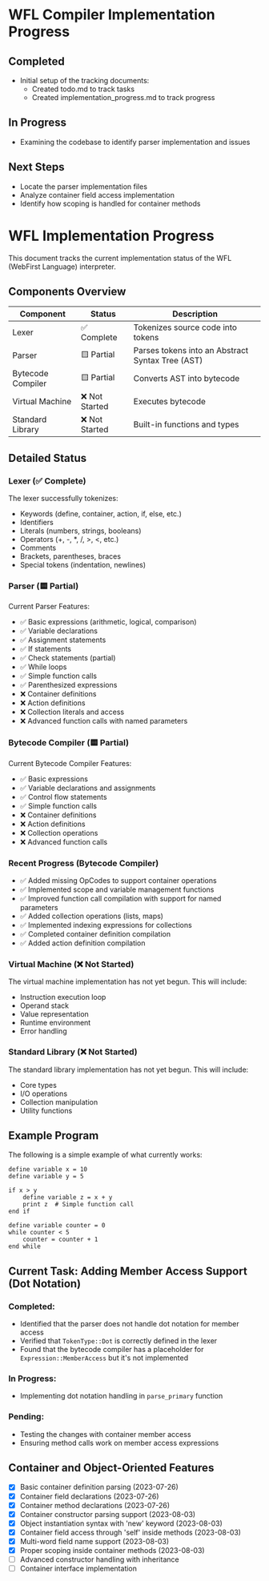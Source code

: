 # WFL Compiler Implementation Progress

## Completed
- Initial setup of the tracking documents:
  - Created todo.md to track tasks
  - Created implementation_progress.md to track progress

## In Progress
- Examining the codebase to identify parser implementation and issues

## Next Steps
- Locate the parser implementation files
- Analyze container field access implementation
- Identify how scoping is handled for container methods

# WFL Implementation Progress

This document tracks the current implementation status of the WFL (WebFirst Language) interpreter.

## Components Overview

| Component | Status | Description |
|-----------|--------|-------------|
| Lexer | ✅ Complete | Tokenizes source code into tokens |
| Parser | 🟨 Partial | Parses tokens into an Abstract Syntax Tree (AST) |
| Bytecode Compiler | 🟨 Partial | Converts AST into bytecode |
| Virtual Machine | ❌ Not Started | Executes bytecode |
| Standard Library | ❌ Not Started | Built-in functions and types |

## Detailed Status

### Lexer (✅ Complete)
The lexer successfully tokenizes:
- Keywords (define, container, action, if, else, etc.)
- Identifiers
- Literals (numbers, strings, booleans)
- Operators (+, -, *, /, >, <, etc.)
- Comments
- Brackets, parentheses, braces
- Special tokens (indentation, newlines)

### Parser (🟨 Partial)
Current Parser Features:
- ✅ Basic expressions (arithmetic, logical, comparison)
- ✅ Variable declarations
- ✅ Assignment statements
- ✅ If statements
- ✅ Check statements (partial)
- ✅ While loops
- ✅ Simple function calls
- ✅ Parenthesized expressions
- ❌ Container definitions
- ❌ Action definitions
- ❌ Collection literals and access
- ❌ Advanced function calls with named parameters

### Bytecode Compiler (🟨 Partial)
Current Bytecode Compiler Features:
- ✅ Basic expressions
- ✅ Variable declarations and assignments
- ✅ Control flow statements
- ✅ Simple function calls
- ❌ Container definitions
- ❌ Action definitions
- ❌ Collection operations
- ❌ Advanced function calls

### Recent Progress (Bytecode Compiler)
- ✅ Added missing OpCodes to support container operations
- ✅ Implemented scope and variable management functions
- ✅ Improved function call compilation with support for named parameters
- ✅ Added collection operations (lists, maps)
- ✅ Implemented indexing expressions for collections
- ✅ Completed container definition compilation
- ✅ Added action definition compilation

### Virtual Machine (❌ Not Started)
The virtual machine implementation has not yet begun. This will include:
- Instruction execution loop
- Operand stack
- Value representation
- Runtime environment
- Error handling

### Standard Library (❌ Not Started)
The standard library implementation has not yet begun. This will include:
- Core types
- I/O operations
- Collection manipulation
- Utility functions

## Example Program

The following is a simple example of what currently works:

```wfl
define variable x = 10
define variable y = 5

if x > y
    define variable z = x + y
    print z  # Simple function call
end if

define variable counter = 0
while counter < 5
    counter = counter + 1
end while
```

## Current Task: Adding Member Access Support (Dot Notation)

### Completed:
- Identified that the parser does not handle dot notation for member access
- Verified that `TokenType::Dot` is correctly defined in the lexer
- Found that the bytecode compiler has a placeholder for `Expression::MemberAccess` but it's not implemented

### In Progress:
- Implementing dot notation handling in `parse_primary` function

### Pending:
- Testing the changes with container member access
- Ensuring method calls work on member access expressions

## Container and Object-Oriented Features

- [x] Basic container definition parsing (2023-07-26)
- [x] Container field declarations (2023-07-26)
- [x] Container method declarations (2023-07-26)
- [x] Container constructor parsing support (2023-08-03)
- [x] Object instantiation syntax with 'new' keyword (2023-08-03)
- [x] Container field access through 'self' inside methods (2023-08-03)
- [x] Multi-word field name support (2023-08-03)
- [x] Proper scoping inside container methods (2023-08-03)
- [ ] Advanced constructor handling with inheritance
- [ ] Container interface implementation
